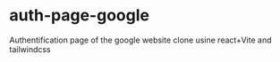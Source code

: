# auth-page-google
Authentification page of the google website clone usine react+Vite and tailwindcss
